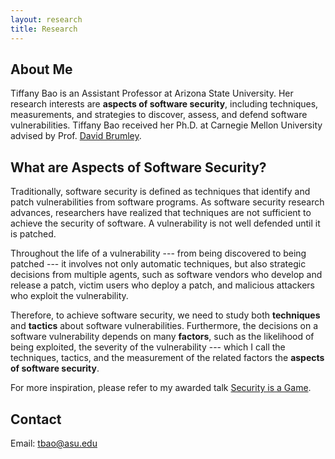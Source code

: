 ```yaml
---
layout: research
title: Research
---
```


## About Me

Tiffany Bao is an Assistant Professor at Arizona State University.
Her research interests are __aspects of software security__, including techniques, measurements, and strategies to discover, assess, and defend software vulnerabilities.
Tiffany Bao received her Ph.D. at Carnegie Mellon University advised by Prof. [David Brumley](https://users.ece.cmu.edu/~dbrumley/).


## What are Aspects of Software Security?

Traditionally, software security is defined as techniques that identify and patch vulnerabilities from software programs.
As software security research advances, researchers have realized that techniques are not sufficient to achieve the security of software.
A vulnerability is not well defended until it is patched.

Throughout the life of a vulnerability --- from being discovered to being patched --- it involves not only automatic techniques, but also strategic decisions from multiple agents, such as software vendors who develop and release a patch, victim users who deploy a patch, and malicious attackers who exploit the vulnerability.

Therefore, to achieve software security, we need to study both __techniques__ and __tactics__ about software vulnerabilities. Furthermore, the decisions on a software vulnerability depends on many __factors__, such as the likelihood of being exploited, the severity of the vulnerability --- which I call the techniques, tactics, and the measurement of the related factors the __aspects of software security__.

For more inspiration, please refer to my awarded talk [Security is a Game](slides/hotsec2017.pptx).

## Contact

<!--699 South Mill Avenue-->

<!--Arizona State University-->

<!--Tempe, AZ 85281-->

Email: [tbao@asu.edu](mailto:tbao@asu.edu)
